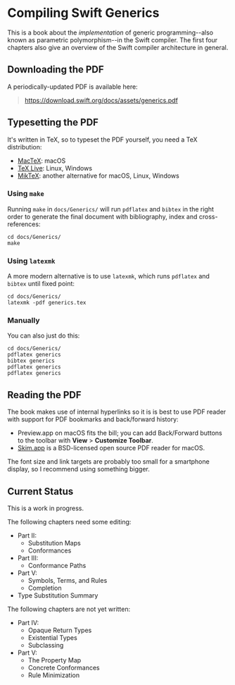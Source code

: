 # Compiling Swift Generics

This is a book about the *implementation* of generic programming--also known as parametric polymorphism--in the Swift compiler. The first four chapters also give an overview of the Swift compiler architecture in general.

## Downloading the PDF

A periodically-updated PDF is available here:

> https://download.swift.org/docs/assets/generics.pdf

## Typesetting the PDF

It's written in TeX, so to typeset the PDF yourself, you need a TeX distribution:

- [MacTeX](https://www.tug.org/mactex/mactex-download.html): macOS
- [TeX Live](https://www.tug.org/texlive/): Linux, Windows
- [MikTeX](https://miktex.org): another alternative for macOS, Linux, Windows

### Using `make`

Running `make` in `docs/Generics/` will run `pdflatex` and `bibtex` in the right order to generate the final document with bibliography, index and cross-references:

```
cd docs/Generics/
make
```

### Using `latexmk`

A more modern alternative is to use `latexmk`, which runs `pdflatex` and `bibtex` until fixed point:

```
cd docs/Generics/
latexmk -pdf generics.tex
```

### Manually

You can also just do this:

```
cd docs/Generics/
pdflatex generics
bibtex generics
pdflatex generics
pdflatex generics
```

## Reading the PDF

The book makes use of internal hyperlinks so it is is best to use PDF reader with support for PDF bookmarks and back/forward history:

- Preview.app on macOS fits the bill; you can add Back/Forward buttons to the toolbar with **View** > **Customize Toolbar**.
- [Skim.app](https://skim-app.sourceforge.io) is a BSD-licensed open source PDF reader for macOS.

The font size and link targets are probably too small for a smartphone display, so I recommend using something bigger.

## Current Status

This is a work in progress.

The following chapters need some editing:

- Part II:
  - Substitution Maps
  - Conformances
- Part III:
  - Conformance Paths
- Part V:
  - Symbols, Terms, and Rules
  - Completion
- Type Substitution Summary

The following chapters are not yet written:

- Part IV:
  - Opaque Return Types
  - Existential Types
  - Subclassing
- Part V:
  - The Property Map
  - Concrete Conformances
  - Rule Minimization
